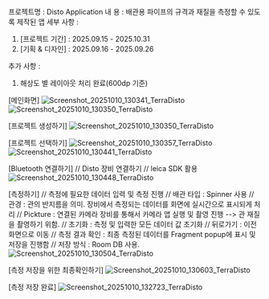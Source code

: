 프로젝트명 : Disto Application
내     용 : 배관용 파이프의 규격과 재질을 측정할 수 있도록 제작된 앱
세부 사항 : 
 1) [프로젝트 기간] : 2025.09.15 - 2025.10.31
 2) [기획 & 디자인] : 2025.09.16 - 2025.09.26

추가 사항 : 
 1) 해상도 별 레이아웃 처리 완료(600dp 기준)

[메인화면]
![Screenshot_20251010_130341_TerraDisto](https://github.com/user-attachments/assets/2f7c51dd-59ed-48e9-a2ca-f9c50f55f732)![Screenshot_20251010_130350_TerraDisto](https://github.com/user-attachments/assets/8394bbe5-bbae-4ee9-a75a-58dafb5e9ed4)

[프로젝트 생성하기]
![Screenshot_20251010_130350_TerraDisto](https://github.com/user-attachments/assets/8394bbe5-bbae-4ee9-a75a-58dafb5e9ed4)

[프로젝트 선택하기]
![Screenshot_20251010_130357_TerraDisto](https://github.com/user-attachments/assets/2fa94094-3ff0-4ca3-9f03-e85e8f3d3b65)
![Screenshot_20251010_130441_TerraDisto](https://github.com/user-attachments/assets/67f06e75-cdd3-4a41-b34f-d98cbf6e71b7)

[Bluetooth 연결하기] // Disto 장비 연결하기
// leica SDK 활용
![Screenshot_20251010_130448_TerraDisto](https://github.com/user-attachments/assets/4ffe02c0-209e-4462-873c-ba0addc49e92)

[측정하기]
// 측정에 필요한 데이터 입력 및 측정 진행
// 배관 타입 : Spinner 사용
// 관경 : 관의 반지름을 의미. 장비에서 측정되는 데이터를 화면에 실시간으로 표시되게 처리
// Pickture : 연결된 카메라 장비를 통해서 카메라 앱 실행 및 촬영 진행 --> 관 재질을 촬영하기 위함.
// 초기화 : 측정 및 입력한 모든 데이터 값 초기화
// 뒤로가기 : 이전 화면으로 이동
// 측정 결과 확인 : 최종 측정된 데이터를 Fragment popup에 표시 및 저장을 진행함
// 저장 방식 : Room DB 사용.
![Screenshot_20251010_130504_TerraDisto](https://github.com/user-attachments/assets/de41862e-b258-498e-a943-7cc51b91ca52)

[측정 저장을 위한 최종확인하기]
![Screenshot_20251010_130603_TerraDisto](https://github.com/user-attachments/assets/742a19cb-238f-4d28-be50-6daa4d0167a4)

[측정 저장 완료]
![Screenshot_20251010_132723_TerraDisto](https://github.com/user-attachments/assets/5a461ba1-9f47-47ca-821a-631785d7ec6b)
